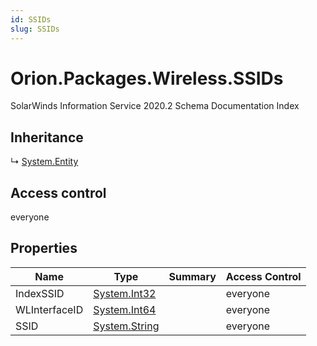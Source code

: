 ```yaml
---
id: SSIDs
slug: SSIDs
---
```


# Orion.Packages.Wireless.SSIDs

SolarWinds Information Service 2020.2 Schema Documentation Index

## Inheritance

↳ [System.Entity](./../System/Entity)

## Access control

everyone

## Properties

| Name | Type | Summary | Access Control |
| ------ | ------ | ------ | ------ |
| IndexSSID | [System.Int32](https://docs.microsoft.com/en-us/dotnet/api/system.int32) |  | everyone |
| WLInterfaceID | [System.Int64](https://docs.microsoft.com/en-us/dotnet/api/system.int64) |  | everyone |
| SSID | [System.String](https://docs.microsoft.com/en-us/dotnet/api/system.string) |  | everyone |

